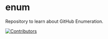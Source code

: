 # enum
Repository to learn about GitHub Enumeration.






























































































[![Contributors](https://img.shields.io/badge/Contributors-3-brightgreen)](https://github.com/EurydiceCorp/enum/graphs/contributors)
